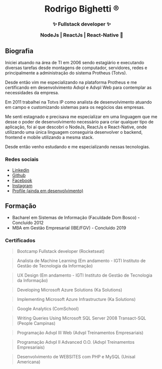 <h1 align="center">
  <strong> Rodrigo Bighetti ®</strong>    
</h1>

<h3 align="center">
  ✨ Fullstack developer ✨
  <br />
  <p>NodeJs | ReactJs | React-Native 🚀</p>  
</h3>

## Biografia

Iniciei atuando na área de TI em 2006 sendo estagiário e executando diversas tarefas desde montagens de computador, servidores, redes e principalmente a administração do sistema Protheus (Totvs).

Desde então vim me especializando na plataforma Protheus e me certificando em desenvolvimento Advpl e Advpl Web para contemplar as necessidades da empresa.

Em 2011 trabalhei na Totvs IP como analista de desenvolvimento atuando em campo e customizando sistemas para os negócios das empresas.

Me senti estagnado e precisava me especializar em uma linguagem que me desse o poder de desenvolvimento necessário para criar qualquer tipo de aplicação, foi aí que descobri o NodeJs, ReactJs e React-Native, onde utilizando uma única linguagem conseguiria desenvolver o backend, frontend e mobile utilizando a mesma stack.

Desde então venho estudando e me especializando nessas tecnologias.

### Redes sociais

- [Linkedin](https://www.linkedin.com/in/rodrigo-bighetti/)
- [Github](https://github.com/robighetti)
- [Facebook](https://www.facebook.com/rodrigo.bighetti/)
- [Instagram](https://www.instagram.com/robighetti/)
- [Profile (ainda em desenvolvimento)](https://robighetti.com.br)

## Formação

- Bacharel em Sistemas de Informação (Faculdade Dom Bosco) - Concluído 2012
- MBA em Gestão Empresarial (IBE/FGV) - Concluído 2019

### Certificados

> Bootcamp Fullstack developer (Rocketseat)

> Analista de Machine Learning (Em andamento - IGTI Instituto de Gestão de Tecnologia da Informação)

> UX Design (Em andamento - IGTI Instituto de Gestão de Tecnologia da Informação)

> Developing Microsoft Azure Solutions (Ka Solutions)

> Implementing Microsoft Azure Infrastructure (Ka Solutions)

> Google Analytics (ComSchool)

> Writing Queries Using Microsoft SQL Server 2008 Transact-SQL (People Campinas)

> Programação Advpl III Web (Advpl Treinamentos Empresariais)

> Programação Advpl II Advanced O.O. (Advpl Treinamentos Empresariais)

> Desenvolvimento de WEBSITES com PHP e MySQL (Unisal Americana)
